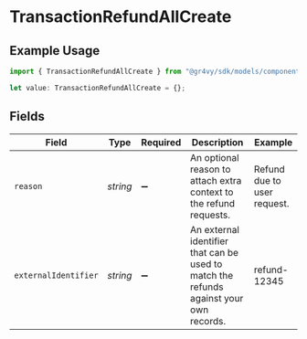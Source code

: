 # TransactionRefundAllCreate

## Example Usage

```typescript
import { TransactionRefundAllCreate } from "@gr4vy/sdk/models/components";

let value: TransactionRefundAllCreate = {};
```

## Fields

| Field                                                                                  | Type                                                                                   | Required                                                                               | Description                                                                            | Example                                                                                |
| -------------------------------------------------------------------------------------- | -------------------------------------------------------------------------------------- | -------------------------------------------------------------------------------------- | -------------------------------------------------------------------------------------- | -------------------------------------------------------------------------------------- |
| `reason`                                                                               | *string*                                                                               | :heavy_minus_sign:                                                                     | An optional reason to attach extra context to the refund requests.                     | Refund due to user request.                                                            |
| `externalIdentifier`                                                                   | *string*                                                                               | :heavy_minus_sign:                                                                     | An external identifier that can be used to match the refunds against your own records. | refund-12345                                                                           |